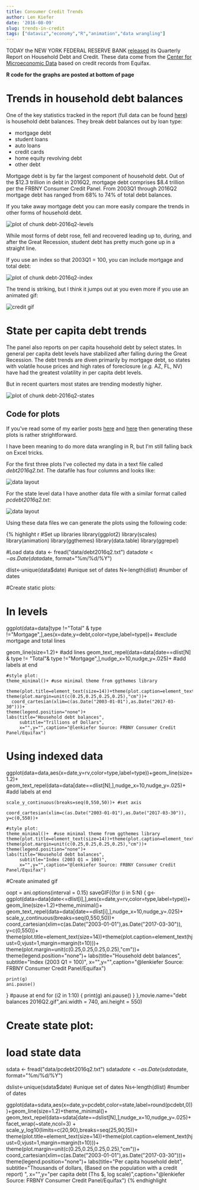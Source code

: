 ```yaml
---
title: Consumer Credit Trends
author: Len Kiefer
date: '2016-08-09'
slug: trends-in-credit
tags: ["dataviz","economy","R","animation","data wrangling"]
---
```


TODAY the NEW YORK FEDERAL RESERVE BANK [released](https://www.newyorkfed.org/newsevents/news/research/2016/rp160809) its Quarterly Report on Household Debt and Credit. These data come from the [Center for Microeconomic Data](https://www.newyorkfed.org/microeconomics/ccp.html) based on credit records from Equifax.

**R code for the graphs are posted at bottom of page**

# Trends in household debt balances

One of the key statistics tracked in the report (full data can be found [here](https://www.newyorkfed.org/microeconomics/data.html)) is household debt balances. They break debt balances out by loan type:

* mortgage debt
* student loans
* auto loans
* credit cards
* home equity revolving debt
* other debt

Mortgage debt is by far the largest component of household debt. Out of the $12.3 trillion in debt in  2016Q2, mortgage debt comprises $8.4 trillion per the FRBNY Consumer Credit Panel. From 2003Q1 through 2016Q2 mortgage debt has ranged from 68% to 74% of total debt balances.  

If you take away mortgage debt you can more easily compare the trends in other forms of household debt.

![plot of chunk debt-2016q2-levels](/img/Rfig/debt-2016q2-levels-1.svg)

While most forms of debt rose, fell and recovered leading up to, during, and after the Great Recession, student debt has pretty much gone up in a straight line.

If you use an index so that 2003Q1 = 100, you can include mortgage and total debt:

![plot of chunk debt-2016q2-index](/img/Rfig/debt-2016q2-index-1.svg)

The trend is striking, but I think it jumps out at you even more if you use an animated gif:

<img src="../../../../img/charts_aug_9_2016/debt balances 2016Q2.gif" alt="credit gif"/>

# State per capita debt trends

The panel also reports on per capita household debt by select states.  In general per capita debt levels have stabilized after falling during the Great Recession.  The debt trends are diven primarily by mortgage debt, so states with volatile house prices and high rates of foreclosure (*e.g.* AZ, FL, NV) have had the greatest volatility in per capita debt levels.

But in recent quarters most states are trending modestly higher.

![plot of chunk debt-2016q2-states](/img/Rfig/debt-2016q2-states-1.svg)



## Code for plots

If you've read some of my earlier posts [here](../../../../2016/05/08/visual-meditations-on-house-prices ) and 
[here](../../../../2016/06/26/week-in-review ) then generating these plots is rather strightforward. 

I have been meaning to do more data wrangling in R, but I'm still falling back on Excel tricks.  

For the first three plots I've collected my data in a text file called *debt2016q2.txt*. The datafile has four columns and looks like:


<img src="../../../../img/charts_aug_9_2016/datalayout.PNG" alt="data layout"/>

For the state level data I have another data file with a similar format called *pcdebt2016q2.txt*:

<img src="../../../../img/charts_aug_9_2016/datalayout2.PNG" alt="data layout"/>

Using these data files we can generate the plots using the following code:



{% highlight r 
#Set up libraries
  library(ggplot2)
  library(scales)
  library(animation)
  library(ggthemes)
  library(data.table)
  library(ggrepel)

#Load data
data <- fread("data/debt2016q2.txt")
data$date<-as.Date(data$date, format="%m/%d/%Y")

dlist<-unique(data$date)  #unique set of dates
N<-length(dlist)  #number of dates


#Create static plots:  

# In levels

ggplot(data=data[type !="Total" & type !="Mortgage",],aes(x=date,y=debt,color=type,label=type))+  #exclude mortgage and total lines
  
  geom_line(size=1.2)+ #add lines
  geom_text_repel(data=data[date==dlist[N] & type != "Total"& type !="Mortgage",],nudge_x=10,nudge_y=.025)+ #add labels at end
  
    #style plot:
    theme_minimal()+ #use minimal theme from ggthemes library
  
    theme(plot.title=element_text(size=14))+theme(plot.caption=element_text(hjust=0,vjust=1,margin=margin(t=10)))+
    theme(plot.margin=unit(c(0.25,0.25,0.25,0.25),"cm"))+
      coord_cartesian(xlim=c(as.Date("2003-01-01"),as.Date("2017-03-30")))+
    theme(legend.position="none")+
    labs(title="Household debt balances",
         subtitle="Trillions of Dollars",
         x="",y="",caption="@lenkiefer Source: FRBNY Consumer Credit Panel/Equifax")

# Using indexed data

ggplot(data=data,aes(x=date,y=rv,color=type,label=type))+geom_line(size=1.2)+
    geom_text_repel(data=data[date==dlist[N],],nudge_x=10,nudge_y=.025)+  #add labels at end
  
    scale_y_continuous(breaks=seq(0,550,50))+ #set axis
  
    coord_cartesian(xlim=c(as.Date("2003-01-01"),as.Date("2017-03-30")), y=c(0,550))+
  
    #style plot:
    theme_minimal()+  #use minimal theme from ggthemes library
    theme(plot.title=element_text(size=14))+theme(plot.caption=element_text(hjust=0,vjust=1,margin=margin(t=10)))+
    theme(plot.margin=unit(c(0.25,0.25,0.25,0.25),"cm"))+
    theme(legend.position="none")+
    labs(title="Household debt balances",
         subtitle="Index (2003 Q1 = 100)",
         x="",y="",caption="@lenkiefer Source: FRBNY Consumer Credit Panel/Equifax")


#Create animated gif

oopt = ani.options(interval = 0.15)
saveGIF({for (i in 5:N) {
  g<-
    ggplot(data=data[date<=dlist[i],],aes(x=date,y=rv,color=type,label=type))+geom_line(size=1.2)+theme_minimal()+
    geom_text_repel(data=data[date==dlist[i],],nudge_x=10,nudge_y=.025)+
    scale_y_continuous(breaks=seq(0,550,50))+
    coord_cartesian(xlim=c(as.Date("2003-01-01"),as.Date("2017-03-30")), y=c(0,550))+
    theme(plot.title=element_text(size=14))+theme(plot.caption=element_text(hjust=0,vjust=1,margin=margin(t=10)))+
    theme(plot.margin=unit(c(0.25,0.25,0.25,0.25),"cm"))+
    theme(legend.position="none")+
    labs(title="Household debt balances",
         subtitle="Index (2003 Q1 = 100)",
         x="",y="",caption="@lenkiefer Source: FRBNY Consumer Credit Panel/Equifax")
  
    print(g)
    ani.pause()
}
  #pause at end
  for (i2 in 1:10) {
    print(g)
    ani.pause()
  }
},movie.name="debt balances 2016Q2.gif",ani.width = 740, ani.height = 550)


# Create state plot: 

# load state data
sdata <- fread("data/pcdebt2016q2.txt")
sdata$date<-as.Date(sdata$date, format="%m/%d/%Y")

dslist<-unique(sdata$date)  #unique set of dates
Ns<-length(dlist)  #number of dates

ggplot(data=sdata,aes(x=date,y=pcdebt,color=state,label=round(pcdebt,0)))+geom_line(size=1.2)+theme_minimal()+
  geom_text_repel(data=sdata[date==dslist[N],],nudge_x=10,nudge_y=.025)+
    facet_wrap(~state,ncol=3)  + 
  scale_y_log10(limits=c(20,90),breaks=seq(25,90,15))+
    theme(plot.title=element_text(size=14))+theme(plot.caption=element_text(hjust=0,vjust=1,margin=margin(t=10)))+
    theme(plot.margin=unit(c(0.25,0.25,0.25,0.25),"cm"))+
      coord_cartesian(xlim=c(as.Date("2003-01-01"),as.Date("2017-03-30")))+
    theme(legend.position="none")+
    labs(title="Per capita household debt",
         subtitle="Thousands of dollars, (Based on the population with a credit report) ",
         x="",y="per capita debt (Ths $, log scale)",caption="@lenkiefer Source: FRBNY Consumer Credit Panel/Equifax")
{% endhighlight 
